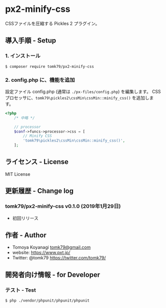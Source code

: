 # px2-minify-css
CSSファイルを圧縮する Pickles 2 プラグイン。


## 導入手順 - Setup

### 1. インストール

```
$ composer require tomk79/px2-minify-css
```

### 2. config.php に、機能を追加

設定ファイル config.php (通常は `./px-files/config.php`) を編集します。
CSSプロセッサに、`tomk79\pickles2\cssMin\cssMin::minify_css()` を追加します。

```php
<?php
	/* 中略 */

	// processor
	$conf->funcs->processor->css = [
		// Minify CSS
		'tomk79\pickles2\cssMin\cssMin::minify_css()',
	];
```


## ライセンス - License

MIT License


## 更新履歴 - Change log

### tomk79/px2-minify-css v0.1.0 (2019年1月29日)

- 初回リリース


## 作者 - Author

- Tomoya Koyanagi <tomk79@gmail.com>
- website: <https://www.pxt.jp/>
- Twitter: @tomk79 <https://twitter.com/tomk79/>


## 開発者向け情報 - for Developer

### テスト - Test

```
$ php ./vendor/phpunit/phpunit/phpunit
```
